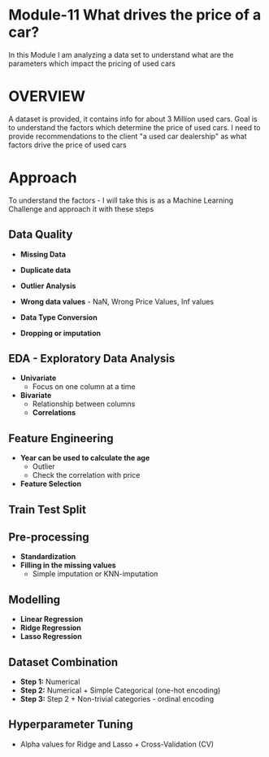 # Module-11 What drives the price of a car?
In this Module I am analyzing a data set to understand what are the parameters which impact the pricing of used cars

# OVERVIEW

A dataset is provided, it contains info for about 3 Million used cars. Goal is to understand the factors which determine the price of used cars. I need to provide recommendations to the client "a used car dealership" as what factors drive the price of used cars

# Approach
To understand the factors - I will take this is as a Machine Learning Challenge and approach it with these steps

## Data Quality
- **Missing Data**
- **Duplicate data**
 
- **Outlier Analysis**
- **Wrong data values** - NaN, Wrong Price Values, Inf values
- **Data Type Conversion**
- **Dropping or imputation**

## EDA - Exploratory Data Analysis
- **Univariate**
  - Focus on one column at a time
- **Bivariate**
  - Relationship between columns
  - **Correlations**

## Feature Engineering
- **Year can be used to calculate the age**
  - Outlier
  - Check the correlation with price
- **Feature Selection**

## Train Test Split
  
## Pre-processing
- **Standardization**
- **Filling in the missing values**
  - Simple imputation or KNN-imputation
  
## Modelling  

- **Linear Regression**
- **Ridge Regression**
- **Lasso Regression**

## Dataset Combination
- **Step 1:** Numerical
- **Step 2:** Numerical + Simple Categorical (one-hot encoding)
- **Step 3:** Step 2 + Non-trivial categories - ordinal encoding

## Hyperparameter Tuning
- Alpha values for Ridge and Lasso + Cross-Validation (CV)
